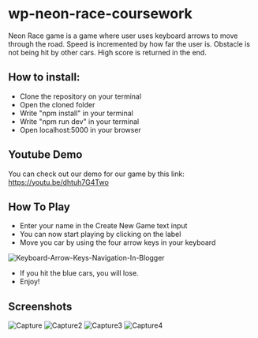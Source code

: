 # wp-neon-race-coursework

Neon Race game is a game where user uses keyboard arrows to move through the road.
Speed is incremented by how far the user is.
Obstacle is not being hit by other cars.
High score is returned in the end.

## How to install:
- Clone the repository on your terminal
- Open the cloned folder
- Write "npm install" in your terminal
- Write "npm run dev" in your terminal
- Open localhost:5000 in your browser

## Youtube Demo
You can check out our demo for our game by this link:
https://youtu.be/dhtuh7G4Two

## How To Play
- Enter your name in the Create New Game text input 
- You can now start playing by clicking on the label
- Move you car by using the four arrow keys in your keyboard

![Keyboard-Arrow-Keys-Navigation-In-Blogger](https://user-images.githubusercontent.com/71798241/100330627-10dc6580-2f84-11eb-8fcc-241fa7e8ab14.png)

 - If you hit the blue cars, you will lose.
 - Enjoy!
 
## Screenshots
![Capture](https://user-images.githubusercontent.com/71798241/100334480-b42f7980-2f88-11eb-86b3-bdbd65c85d9d.PNG)
![Capture2](https://user-images.githubusercontent.com/71798241/100334511-bd204b00-2f88-11eb-99bd-036a24af773f.PNG)
![Capture3](https://user-images.githubusercontent.com/71798241/100334519-c0b3d200-2f88-11eb-8610-71fe66fdb309.PNG)
![Capture4](https://user-images.githubusercontent.com/71798241/100334522-c1e4ff00-2f88-11eb-879f-ca5670652aae.PNG)

 

